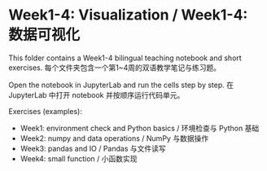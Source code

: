 # Week1-4: Visualization / Week1-4: 数据可视化

This folder contains a Week1-4 bilingual teaching notebook and short exercises.
每个文件夹包含一个第1~4周的双语教学笔记与练习题。

Open the notebook in JupyterLab and run the cells step by step.
在 JupyterLab 中打开 notebook 并按顺序运行代码单元。

Exercises (examples):
- Week1: environment check and Python basics / 环境检查与 Python 基础
- Week2: numpy and data operations / NumPy 与数据操作
- Week3: pandas and IO / Pandas 与文件读写
- Week4: small function / 小函数实现

